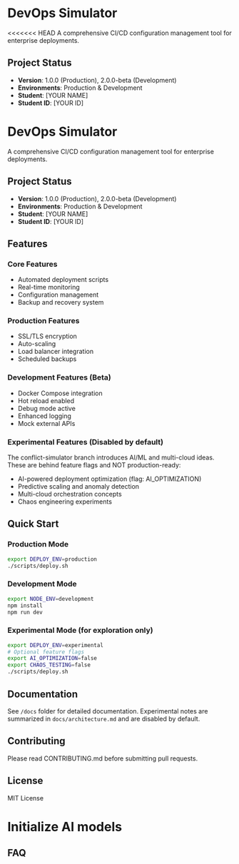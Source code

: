 # DevOps Simulator

<<<<<<< HEAD
A comprehensive CI/CD configuration management tool for enterprise deployments.

## Project Status
- **Version**: 1.0.0 (Production), 2.0.0-beta (Development)
- **Environments**: Production & Development
- **Student**: [YOUR NAME]
- **Student ID**: [YOUR ID]
# DevOps Simulator

A comprehensive CI/CD configuration management tool for enterprise deployments.

## Project Status
- **Version**: 1.0.0 (Production), 2.0.0-beta (Development)
- **Environments**: Production & Development
- **Student**: [YOUR NAME]
- **Student ID**: [YOUR ID]

## Features

### Core Features
- Automated deployment scripts
- Real-time monitoring
- Configuration management
- Backup and recovery system

### Production Features
- SSL/TLS encryption
- Auto-scaling
- Load balancer integration
- Scheduled backups

### Development Features (Beta)
- Docker Compose integration
- Hot reload enabled
- Debug mode active
- Enhanced logging
- Mock external APIs

### Experimental Features (Disabled by default)
The conflict-simulator branch introduces AI/ML and multi-cloud ideas. These are behind feature flags and NOT production-ready:
- AI-powered deployment optimization (flag: AI_OPTIMIZATION)
- Predictive scaling and anomaly detection
- Multi-cloud orchestration concepts
- Chaos engineering experiments

## Quick Start

### Production Mode
```bash
export DEPLOY_ENV=production
./scripts/deploy.sh
```

### Development Mode
```bash
export NODE_ENV=development
npm install
npm run dev
```

### Experimental Mode (for exploration only)
```bash
export DEPLOY_ENV=experimental
# Optional feature flags
export AI_OPTIMIZATION=false
export CHAOS_TESTING=false
./scripts/deploy.sh
```

## Documentation
See `/docs` folder for detailed documentation. Experimental notes are summarized in `docs/architecture.md` and are disabled by default.

## Contributing
Please read CONTRIBUTING.md before submitting pull requests.

## License
MIT License
# Initialize AI models
## FAQ
